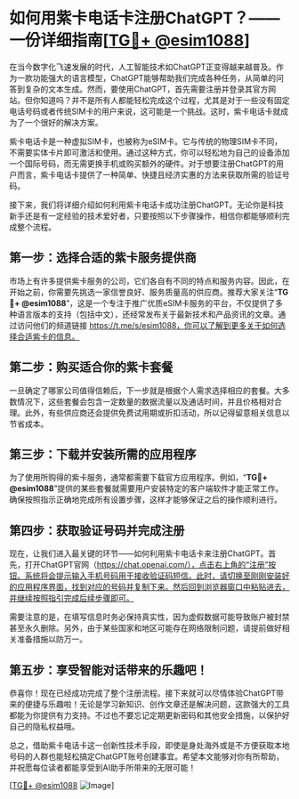 # 如何用紫卡电话卡注册ChatGPT？——一份详细指南[[TG💪+ @esim1088](https://t.me/s/esim1088)]

在当今数字化飞速发展的时代，人工智能技术如ChatGPT正变得越来越普及。作为一款功能强大的语言模型，ChatGPT能够帮助我们完成各种任务，从简单的问答到复杂的文本生成。然而，要使用ChatGPT，首先需要注册并登录其官方网站。但你知道吗？并不是所有人都能轻松完成这个过程，尤其是对于一些没有固定电话号码或者传统SIM卡的用户来说，这可能是一个挑战。这时，紫卡电话卡就成为了一个很好的解决方案。

紫卡电话卡是一种虚拟SIM卡，也被称为eSIM卡。它与传统的物理SIM卡不同，不需要实体卡片即可激活和使用。通过这种方式，你可以轻松地为自己的设备添加一个国际号码，而无需更换手机或购买额外的硬件。对于想要注册ChatGPT的用户而言，紫卡电话卡提供了一种简单、快捷且经济实惠的方法来获取所需的验证号码。

接下来，我们将详细介绍如何利用紫卡电话卡成功注册ChatGPT。无论你是科技新手还是有一定经验的技术爱好者，只要按照以下步骤操作，相信你都能够顺利完成整个流程。

## 第一步：选择合适的紫卡服务提供商

市场上有许多提供紫卡服务的公司，它们各自有不同的特点和服务内容。因此，在开始之前，你需要先挑选一家信誉良好、服务质量高的供应商。推荐大家关注“**TG💪+ @esim1088**”，这是一个专注于推广优质eSIM卡服务的平台，不仅提供了多种语言版本的支持（包括中文），还经常发布关于最新技术和产品资讯的文章。通过访问他们的频道链接 https://t.me/s/esim1088，你可以了解到更多关于如何选择合适紫卡的信息。

## 第二步：购买适合你的紫卡套餐

一旦确定了哪家公司值得信赖后，下一步就是根据个人需求选择相应的套餐。大多数情况下，这些套餐会包含一定数量的数据流量以及通话时间，并且价格相对合理。此外，有些供应商还会提供免费试用期或折扣活动，所以记得留意相关信息以节省成本。

## 第三步：下载并安装所需的应用程序

为了使用所购得的紫卡服务，通常都需要下载官方应用程序。例如，“**TG💪+ @esim1088**”提供的某些套餐就需要用户安装特定的客户端软件才能正常工作。确保按照指示正确地完成所有设置步骤，这样才能够保证之后的操作顺利进行。

## 第四步：获取验证号码并完成注册

现在，让我们进入最关键的环节——如何利用紫卡电话卡来注册ChatGPT。首先，打开ChatGPT官网（https://chat.openai.com/），点击右上角的“注册”按钮。系统将会提示输入手机号码用于接收验证码短信。此时，请切换至刚刚安装好的应用程序界面，找到对应的号码并复制下来。然后回到浏览器窗口中粘贴进去，并继续按照指引完成后续步骤即可。

需要注意的是，在填写信息时务必保持真实性，因为虚假数据可能导致账户被封禁甚至永久删除。另外，由于某些国家和地区可能存在网络限制问题，请提前做好相关准备措施以防万一。

## 第五步：享受智能对话带来的乐趣吧！

恭喜你！现在已经成功完成了整个注册流程。接下来就可以尽情体验ChatGPT带来的便捷与乐趣啦！无论是学习新知识、创作文章还是解决问题，这款强大的工具都能为你提供有力支持。不过也不要忘记定期更新密码和其他安全措施，以保护好自己的隐私权益哦。

总之，借助紫卡电话卡这一创新性技术手段，即使是身处海外或是不方便获取本地号码的人群也能轻松搞定ChatGPT账号创建事宜。希望本文能够对你有所帮助，并祝愿每位读者都能享受到AI助手所带来的无限可能！

[[TG💪+ @esim1088](https://t.me/s/esim1088) ![Image](https://i.postimg.cc/4NQfJmqS/Snipaste-2025-05-13-00-14-12.png)]